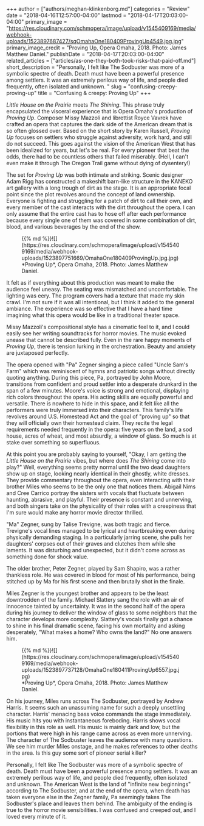 +++
author = ["authors/meghan-klinkenborg.md"]
categories = "Review"
date = "2018-04-16T12:57:00-04:00"
lastmod = "2018-04-17T20:03:00-04:00"
primary_image = "https://res.cloudinary.com/schmopera/image/upload/v1545409169/media/webhook-uploads/1523897687427/sqOmahaOne180409ProvingUp4549.jpg.jpg"
primary_image_credit = "Proving Up, Opera Omaha, 2018. Photo: James Matthew Daniel."
publishDate = "2018-04-17T20:03:00-04:00"
related_articles = ["articles/as-one-they-both-took-risks-that-paid-off.md"]
short_description = "Personally, I felt like The Sodbuster was more of a symbolic spectre of death. Death must have been a powerful presence among settlers. It was an extremely perilous way of life, and people died frequently, often isolated and unknown. "
slug = "confusing-creepy-proving-up"
title = "Confusing &amp; creepy: Proving Up"
+++

*Little House on the Prairie* meets *The Shining*. This phrase truly encapsulated the visceral experience that is Opera Omaha's production of *Proving Up*. Composer Missy Mazzoli and librettist Royce Vavrek have crafted an opera that captures the dark side of the American dream that is so often glossed over. Based on the short story by Karen Russell, *Proving Up* focuses on settlers who struggle against adversity, work hard, and still do not succeed. This goes against the vision of the American West that has been idealized for years, but let's be real. For every pioneer that beat the odds, there had to be countless others that failed miserably. (Hell, I can't even make it through The Oregon Trail game without dying of dysentery!)

The set for *Proving Up* was both intimate and striking. Scenic designer Adam Rigg has constructed a makeshift barn-like structure in the KANEKO art gallery with a long trough of dirt as the stage. It is an appropriate focal point since the plot revolves around the concept of land ownership. Everyone is fighting and struggling for a patch of dirt to call their own, and every member of the cast interacts with the dirt throughout the opera. I can only assume that the entire cast has to hose off after each performance because every single one of them was covered in some combination of dirt, blood, and various beverages by the end of the show.

<figure data-type="image">{{% md %}}![](https://res.cloudinary.com/schmopera/image/upload/v1545409169/media/webhook-uploads/1523897751669/OmahaOne180409ProvingUp.jpg.jpg)
<figcaption>*Proving Up*, Opera Omaha, 2018. Photo: James Matthew Daniel.</figcaption>
</figure>

It felt as if everything about this production was meant to make the audience feel uneasy. The seating was mismatched and uncomfortable. The lighting was eery. The program covers had a texture that made my skin crawl. I'm not sure if it was all intentional, but I think it added to the general ambiance. The experience was so effective that I have a hard time imagining what this opera would be like in a traditional theater space.

Missy Mazzoli's compositional style has a cinematic feel to it, and I could easily see her writing soundtracks for horror movies. The music evoked unease that cannot be described fully. Even in the rare happy moments of *Proving Up*, there is tension lurking in the orchestration. Beauty and anxiety are juxtaposed perfectly.

The opera opened with "Pa" Zegner singing a piece called "Uncle Sam's Farm" which was reminiscent of hymns and patriotic songs without directly quoting anything. During this piece, Pa, portrayed by John Moore, transitions from confident and proud settler into a desperate drunkard in the span of a few minutes. Moore's voice is strong and emotional, displaying rich colors throughout the opera. His acting skills are equally powerful and versatile. There is nowhere to hide in this space, and it felt like all the performers were truly immersed into their characters. This family's life revolves around U.S. Homestead Act and the goal of "proving up" so that they will officially own their homestead claim. They recite the legal requirements needed frequently in the opera: five years on the land, a sod house, acres of wheat, and most absurdly, a window of glass. So much is at stake over something so superfluous. 

At this point you are probably saying to yourself, "Okay, I am getting the *Little House on the Prairie* vibes, but where does *The Shining* come into play?" Well, everything seems pretty normal until the two dead daughters show up on stage, looking nearly identical in their ghostly, white dresses. They provide commentary throughout the opera, even interacting with their brother Miles who seems to be the only one that notices them. Abigail Nims and Cree Carrico portray the sisters with vocals that fluctuate between haunting, abrasive, and playful. Their presence is constant and unnerving, and both singers take on the physicality of their roles with a creepiness that I'm sure would make any horror movie director thrilled.

"Ma" Zegner, sung by Talise Trevigne, was both tragic and fierce. Trevigne's vocal lines managed to be lyrical and heartbreaking even during physically demanding staging. In a particularly jarring scene, she pulls her daughters' corpses out of their graves and clutches them while she laments. It was disturbing and unexpected, but it didn't come across as something done for shock value. 

The older brother, Peter Zegner, played by Sam Shapiro, was a rather thankless role. He was covered in blood for most of his performance, being stitched up by Ma for his first scene and then brutally shot in the finale. 

Miles Zegner is the youngest brother and appears to be the least downtrodden of the family. Michael Slattery sang the role with an air of innocence tainted by uncertainty. It was in the second half of the opera during his journey to deliver the window of glass to some neighbors that the character develops more complexity. Slattery's vocals finally got a chance to shine in his final dramatic scene, facing his own mortality and asking desperately, "What makes a home? Who owns the land?" No one answers him.

<figure data-type="image">{{% md %}}![](https://res.cloudinary.com/schmopera/image/upload/v1545409169/media/webhook-uploads/1523897737128/OmahaOne180411ProvingUp6557.jpg.jpg)
<figcaption>*Proving Up*, Opera Omaha, 2018. Photo: James Matthew Daniel.</figcaption>
</figure>

On his journey, Miles runs across The Sodbuster, portrayed by Andrew Harris. It seems such an unassuming name for such a deeply unsettling character. Harris' menacing bass voice commands the stage immediately. His music hits you with instantaneous foreboding. Harris shows vocal flexibility in this role as well. His music is mainly dark and low, but the portions that were high in his range came across as even more unnerving. The character of The Sodbuster leaves the audience with many questions. We see him murder Miles onstage, and he makes references to other deaths in the area. Is this guy some sort of pioneer serial killer? 

Personally, I felt like The Sodbuster was more of a symbolic spectre of death. Death must have been a powerful presence among settlers. It was an extremely perilous way of life, and people died frequently, often isolated and unknown. The American West is the land of "infinite new beginnings" according to The Sodbuster, and at the end of the opera, when death has taken everyone else in the Zegner family, Pa seemingly takes The Sodbuster's place and leaves them behind.  The ambiguity of the ending is true to the horror movie sensibilities. I was confused and creeped out, and I loved every minute of it.
